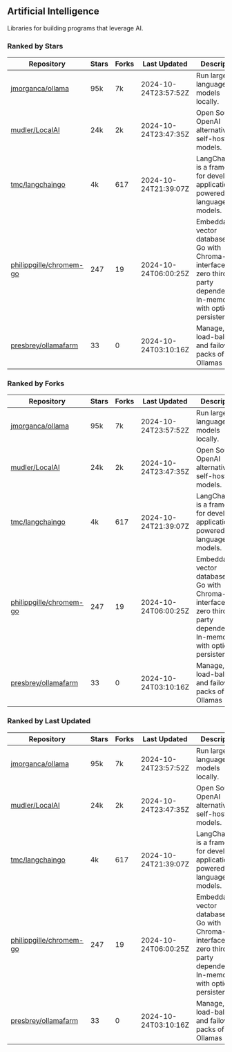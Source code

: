 ## Artificial Intelligence

Libraries for building programs that leverage AI.

### Ranked by Stars

| Repository | Stars | Forks | Last Updated | Description | 
|------------|-------|-------|--------------|-------------|
| [jmorganca/ollama](https://github.com/jmorganca/ollama) | 95k | 7k | 2024-10-24T23:57:52Z |  Run large language models locally. |
| [mudler/LocalAI](https://github.com/mudler/LocalAI) | 24k | 2k | 2024-10-24T23:47:35Z |  Open Source OpenAI alternative, self-host AI models. |
| [tmc/langchaingo](https://github.com/tmc/langchaingo) | 4k | 617 | 2024-10-24T21:39:07Z |  LangChainGo is a framework for developing applications powered by language models. |
| [philippgille/chromem-go](https://github.com/philippgille/chromem-go) | 247 | 19 | 2024-10-24T06:00:25Z |  Embeddable vector database for Go with Chroma-like interface and zero third-party dependencies. In-memory with optional persistence. |
| [presbrey/ollamafarm](https://github.com/presbrey/ollamafarm) | 33 | 0 | 2024-10-24T03:10:16Z |  Manage, load-balance, and failover packs of Ollamas |

### Ranked by Forks

| Repository | Stars | Forks | Last Updated | Description | 
|------------|-------|-------|--------------|-------------|
| [jmorganca/ollama](https://github.com/jmorganca/ollama) | 95k | 7k | 2024-10-24T23:57:52Z |  Run large language models locally. |
| [mudler/LocalAI](https://github.com/mudler/LocalAI) | 24k | 2k | 2024-10-24T23:47:35Z |  Open Source OpenAI alternative, self-host AI models. |
| [tmc/langchaingo](https://github.com/tmc/langchaingo) | 4k | 617 | 2024-10-24T21:39:07Z |  LangChainGo is a framework for developing applications powered by language models. |
| [philippgille/chromem-go](https://github.com/philippgille/chromem-go) | 247 | 19 | 2024-10-24T06:00:25Z |  Embeddable vector database for Go with Chroma-like interface and zero third-party dependencies. In-memory with optional persistence. |
| [presbrey/ollamafarm](https://github.com/presbrey/ollamafarm) | 33 | 0 | 2024-10-24T03:10:16Z |  Manage, load-balance, and failover packs of Ollamas |

### Ranked by Last Updated

| Repository | Stars | Forks | Last Updated | Description | 
|------------|-------|-------|--------------|-------------|
| [jmorganca/ollama](https://github.com/jmorganca/ollama) | 95k | 7k | 2024-10-24T23:57:52Z |  Run large language models locally. |
| [mudler/LocalAI](https://github.com/mudler/LocalAI) | 24k | 2k | 2024-10-24T23:47:35Z |  Open Source OpenAI alternative, self-host AI models. |
| [tmc/langchaingo](https://github.com/tmc/langchaingo) | 4k | 617 | 2024-10-24T21:39:07Z |  LangChainGo is a framework for developing applications powered by language models. |
| [philippgille/chromem-go](https://github.com/philippgille/chromem-go) | 247 | 19 | 2024-10-24T06:00:25Z |  Embeddable vector database for Go with Chroma-like interface and zero third-party dependencies. In-memory with optional persistence. |
| [presbrey/ollamafarm](https://github.com/presbrey/ollamafarm) | 33 | 0 | 2024-10-24T03:10:16Z |  Manage, load-balance, and failover packs of Ollamas |

